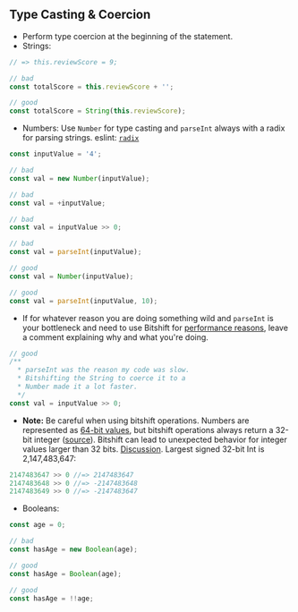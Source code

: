 ## Type Casting & Coercion

- Perform type coercion at the beginning of the statement.
- Strings:

```typescript
// => this.reviewScore = 9;

// bad
const totalScore = this.reviewScore + '';

// good
const totalScore = String(this.reviewScore);
```

- Numbers: Use `Number` for type casting and `parseInt` always with a radix for parsing strings. eslint: [`radix`](http://eslint.org/docs/rules/radix)

```typescript
const inputValue = '4';

// bad
const val = new Number(inputValue);

// bad
const val = +inputValue;

// bad
const val = inputValue >> 0;

// bad
const val = parseInt(inputValue);

// good
const val = Number(inputValue);

// good
const val = parseInt(inputValue, 10);
```

- If for whatever reason you are doing something wild and `parseInt` is your bottleneck and need to use Bitshift for [performance reasons](http://jsperf.com/coercion-vs-casting/3), leave a comment explaining why and what you're doing.

```typescript
// good
/**
  * parseInt was the reason my code was slow.
  * Bitshifting the String to coerce it to a
  * Number made it a lot faster.
  */
const val = inputValue >> 0;
```

- **Note:** Be careful when using bitshift operations. Numbers are represented as [64-bit values](http://es5.github.io/#x4.3.19), but bitshift operations always return a 32-bit integer ([source](http://es5.github.io/#x11.7)). Bitshift can lead to unexpected behavior for integer values larger than 32 bits. [Discussion](https://github.com/airbnb/javascript/issues/109). Largest signed 32-bit Int is 2,147,483,647:

```typescript
2147483647 >> 0 //=> 2147483647
2147483648 >> 0 //=> -2147483648
2147483649 >> 0 //=> -2147483647
```

- Booleans:

```typescript
const age = 0;

// bad
const hasAge = new Boolean(age);

// good
const hasAge = Boolean(age);

// good
const hasAge = !!age;
```
